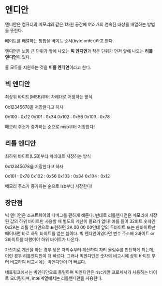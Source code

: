 # 엔디안
  
  엔디안은 컴퓨터의 메모리와 같은 1차원 공간에 여러개의 연속된 대상을 배열하는 방법을 뜻한다.
  
  배이트를 배열하는 방법을 바이트 순서(byte order)라고 한다.
  
  엔디언은 보통 큰 단위가 앞에 나오는 **빅 엔디언**과 작은 단위가 먼저 앞에 나오는 **리틀 엔디언**이 있다.
  
  둘 모두를 지원하는 것을 **미들 엔디언**이라고 한다.
  
  
## 빅 엔디안
  
  최상위 바이트(MSB)부터 차례대로 저장하는 방식
  
  0x12345678을 저장한다고 하자
  
  0x100 : 0x12
  0x101 : 0x34
  0x102 : 0x56
  0x103 : 0x78
  
  메모리 주소가 증가하는 순으로 msb부터 저장한다!
  
  
## 리틀 엔디안
  
  최하위 바이트(LSB)부터 차례대로 저장하는 방식
  
  0x12345678을 저장한다고 하자
  
  0x101 : 0x78
  0x102 : 0x56
  0x103 : 0x34
  0x104 : 0x12
  
  메모리 주소가 증가하는 순으로 lsb부터 저장한다!
  
  
## 장단점
  
  빅 엔디언은 소프트웨어의 디버그를 편하게 해준다.
  반대로 리틀엔디언은 메모리에 저장된 값의 하위 바이트만 사용할 때 별도의 계산이 필요가 없다!
  예를 들어 32비트 숫자인 0x2A는 리틀 엔디언으로 표현하면 2A 00 00 00인데 앞의 두바이트 또는 한바이트만 떼어내면 
  바로 하위 바이트를 얻는 셈이다. 빅 엔디언이였다면 변수 주소에 2바이트 or 3바이트를 더했어야 하위 바이트가 나온다.
  
  가산기로 계산을 하는 경우 낮은 자리수부터 계산하여 자리 올림수를 판단하게 되는데, 이런 경우 리틀엔디안이 더 빠르다.
  그러나 빅엔디안은 숫자의 비교시에 상위 바이트 부터 비교하여 비교시에는 빅엔디안이 더 빠르다.
  
  네트워크에서는 빅엔디안으로 통일하며 빅엔디안은 risc계열 프로세서가 사용하는 바이트 오더링이며,
  intel계열에서는 리틀엔디안을 사용한다.
  
  
  
